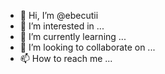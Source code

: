 - 👋 Hi, I’m @ebecutii
- 👀 I’m interested in ...
- 🌱 I’m currently learning ...
- 💞️ I’m looking to collaborate on ...
- 📫 How to reach me ...

<!---
ebecutii/ebecutii is a ✨ special ✨ repository because its `README.md` (this file) appears on your GitHub profile.
You can click the Preview link to take a look at your changes.
--->
